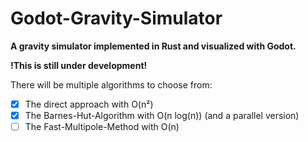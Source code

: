 # Godot-Gravity-Simulator
**A gravity simulator implemented in Rust and visualized with Godot.**

**!This is still under development!**

There will be multiple algorithms to choose from:
- [X] The direct approach with O(n²)
- [X] The Barnes-Hut-Algorithm with O(n log(n)) (and a parallel version)
- [ ] The Fast-Multipole-Method with O(n)
